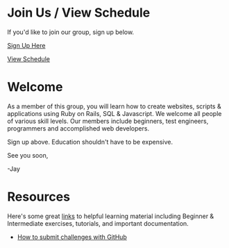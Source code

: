 Join Us / View Schedule
===
If you'd like to join our group, sign up below.

[Sign Up Here](https://docs.google.com/a/goodproduce.net/forms/d/11WzmAGErqLTQ6NAwtBOTVl_BOlkXdj3L-8tbzBNGb9s/viewform)

[View Schedule](https://github.com/columbustutoringgroup/Welcome/blob/master/Schedule2014.md)


Welcome
===

As a member of this group, you will learn how to create websites, scripts & applications using Ruby on Rails, SQL & Javascript. We welcome all people of various skill levels. Our members include beginners, test engineers, programmers and accomplished web developers.

Sign up above. Education shouldn't have to be expensive.

See you soon,

-Jay


Resources
===
Here's some great [links](https://gist.github.com/jaybobo/86e685908bc51601ee07) to helpful learning material including Beginner & Intermediate exercises, tutorials, and important documentation.

- [How to submit challenges with GitHub](https://github.com/columbustutoringgroup/Welcome/blob/master/SubmittingChallenges.md)
